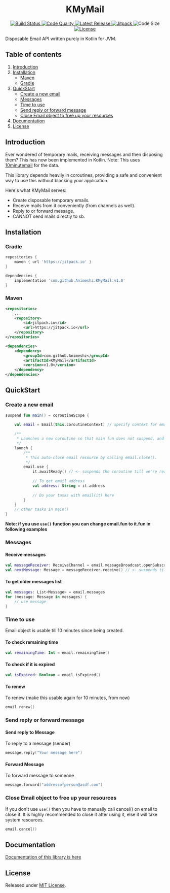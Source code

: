 <h1 align="center">KMyMail</h1>

<p align="center">
    <a href="https://travis-ci.org/Animeshz/KMyMail">
        <img src="https://img.shields.io/travis/Animeshz/KMyMail?style=flat-square" alt="Build Status" />
    </a>
    <a href="https://www.codacy.com/manual/Animeshz/KMyMail?utm_source=github.com&amp;utm_medium=referral&amp;utm_content=Animeshz/KMyMail&amp;utm_campaign=Badge_Grade">
        <img src="https://img.shields.io/codacy/grade/37404b3fef2a45fa8859a1030f42dbe7?style=flat-square" alt="Code Quality" />
    </a>
    <a href="https://github.com/Animeshz/KMyMail/releases">
        <img src="https://img.shields.io/github/release-date/Animeshz/KMyMail?style=flat-square&label=Latest%20Release" alt="Latest Release" />
    </a>
    <a href="https://jitpack.io/#Animeshz/KMyMail">
        <img src="https://img.shields.io/jitpack/v/github/Animeshz/KMyMail?style=flat-square" alt="Jitpack" />
    </a>
    <img src="https://img.shields.io/github/languages/code-size/Animeshz/KMyMail?style=flat-square" alt="Code Size"/>
    <a href="https://github.com/Animeshz/KMyMail/blob/master/LICENSE">
        <img src="https://img.shields.io/github/license/Animeshz/KMyMail?style=flat-square" alt="License" />
    </a>
</p>
Disposable Email API written purely in Kotlin for JVM.

Table of contents
-----------------

1.  [Introduction](#introduction)
2.  [Installation](#installation)
    *   [Maven](#maven)
    *   [Gradle](#gradle)
3.  [QuickStart](#quickstart)
    *   [Create a new email](#create-a-new-email)
    *   [Messages](#messages)
    *   [Time to use](#time-to-use)
    *   [Send reply or forward message](#send-reply-or-forward-message)
    *   [Close Email object to free up your resources](#close-email-object-to-free-up-your-resources)
4.  [Documentation](#documentation)
5.  [License](#license)

Introduction
------------
Ever wondered of temporary mails, receiving messages and then disposing them? This has now been implemented in Kotlin. Note: This uses [10minutemail](https://10minutemail.com) for the data.

This library depends heavily in coroutines, providing a safe and convenient way to use this without blocking your application.

Here's what KMyMail serves:
*   Create disposable temporary emails.
*   Receive mails from it conveniently (from channels as well).
*   Reply to or forward message.
*   CANNOT send mails directly to sb.

Installation
---
### Gradle
```gradle
repositories {
    maven { url 'https://jitpack.io' }
}

dependencies {
    implementation 'com.github.Animeshz:KMyMail:v1.0'
}
```

### Maven
```xml
<repositories>
    ...
    <repository>
        <id>jitpack.io</id>
        <url>https://jitpack.io</url>
    </repository>
</repositories>

<dependencies>
    <dependency>
        <groupId>com.github.Animeshz</groupId>
        <artifactId>KMyMail</artifactId>
        <version>v1.0</version>
    </dependency>
</dependencies>
```

QuickStart
---
### Create a new email
```kotlin
suspend fun main() = coroutineScope {

    val email = Email(this.coroutineContext) // specify context for email to run on
    
    /**
     * Launches a new coroutine so that main fun does not suspend, and could do work
     */
    launch {
        /**
         * This auto-close email resource by calling email.close().
         */
        email.use {
            it.awaitReady() // <- suspends the coroutine till we're ready to use it
        
            // To get email address
            val address: String = it.address
            
            // Do your tasks with email(it) here 
        }
    }
    // other tasks in main()
}
```

**Note:  if you use `use()` function you can change email.fun to it.fun in following examples**
### Messages
#### Receive messages
```kotlin
val messageReceiver: ReceiveChannel = email.messageBroadcast.openSubscription()
val nextMessage: Message = messageReceiver.receive() // <- suspends till new message has arrived
```

#### To get older messages list
```kotlin
val messages: List<Message> = email.messages
for (message: Message in messages) {
    // use message
}
```

### Time to use
Email object is usable till 10 minutes since being created.

#### To check remaining time
```kotlin
val remainingTime: Int = email.remainingTime()
```

#### To check if it is expired
```kotlin
val isExpired: Boolean = email.isExpired()
```

#### To renew
To renew (make this usable again for 10 minutes, from now)
```kotlin
email.renew()
```

### Send reply or forward message
#### Send reply to Message
To reply to a message (sender)
```kotlin
message.reply("Your message here")
```
#### Forward Message
To forward message to someone
```kotlin
message.forward("addressofperson@asdf.com")
```

### Close Email object to free up your resources
If you don't use `use()` then you have to manually call cancel() on email to close it. It is highly recommended to close it after using it, else it will take system resources.
```kotlin
email.cancel()
```

Documentation
---
[Documentation of this library is here](https://animeshz.github.io/KMyMail/-k-my-mail/)

License
---
Released under [MIT License](https://github.com/Animeshz/KMyMail/blob/master/LICENSE).
